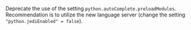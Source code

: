 Deprecate the use of the setting `python.autoComplete.preloadModules`. Recommendation is to utilize the new language server (change the setting `"python.jediEnabled" = false`).
